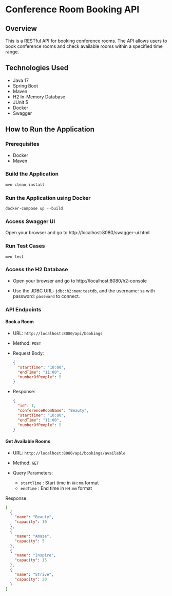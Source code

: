 # Conference Room Booking API

## Overview

This is a RESTful API for booking conference rooms. The API allows users to book conference rooms and check available rooms within a specified time range.

## Technologies Used

- Java 17
- Spring Boot
- Maven
- H2 In-Memory Database
- JUnit 5
- Docker
- Swagger

## How to Run the Application

### Prerequisites

- Docker
- Maven

### Build the Application

```bash
mvn clean install
```

### Run the Application using Docker

```
docker-compose up --build
```

### Access Swagger UI

Open your browser and go to http://localhost:8080/swagger-ui.html

### Run Test Cases

```
mvn test
```

### Access the H2 Database

- Open your browser and go to http://localhost:8080/h2-console

- Use the JDBC URL: `jdbc:h2:mem:testdb`, and the username: `sa` with password: `password` to connect.

### API Endpoints

#### Book a Room

- URL: `http://localhost:8080/api/bookings`

- Method: `POST`

- Request Body:

  ```json
  {
    "startTime": "10:00",
    "endTime": "11:00",
    "numberOfPeople": 5
  }
  ```

- Response:
  ```json
  {
    "id": 1,
    "conferenceRoomName": "Beauty",
    "startTime": "10:00",
    "endTime": "11:00",
    "numberOfPeople": 5
  }
  ```

#### Get Available Rooms

- URL: `http://localhost:8080/api/bookings/available`

- Method: `GET`

- Query Parameters:
  - `startTime` : Start time in `HH:mm` format
  - `endTime` : End time in `HH:mm` format

Response:

```json
[
  {
    "name": "Beauty",
    "capacity": 10
  },
  {
    "name": "Amaze",
    "capacity": 5
  },
  {
    "name": "Inspire",
    "capacity": 15
  },
  {
    "name": "Strive",
    "capacity": 20
  }
]
```
